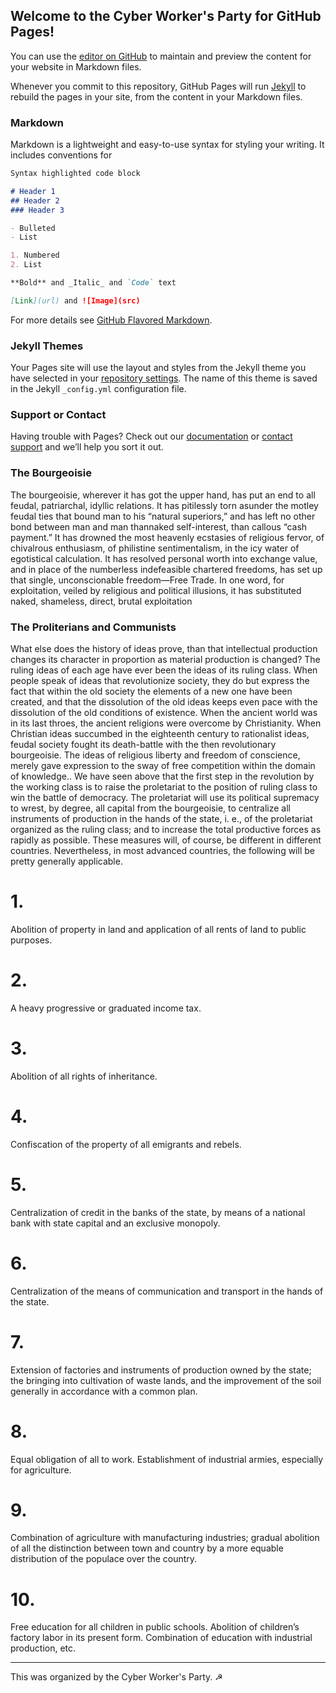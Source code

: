 ## Welcome to the Cyber Worker's Party for GitHub Pages!

You can use the [editor on GitHub](https://github.com/LuisG7416/username.github.io/edit/master/index.md) to maintain and preview the content for your website in Markdown files.

Whenever you commit to this repository, GitHub Pages will run [Jekyll](https://jekyllrb.com/) to rebuild the pages in your site, from the content in your Markdown files.

### Markdown

Markdown is a lightweight and easy-to-use syntax for styling your writing. It includes conventions for

```markdown
Syntax highlighted code block

# Header 1
## Header 2
### Header 3

- Bulleted
- List

1. Numbered
2. List

**Bold** and _Italic_ and `Code` text

[Link](url) and ![Image](src)
```

For more details see [GitHub Flavored Markdown](https://guides.github.com/features/mastering-markdown/).

### Jekyll Themes

Your Pages site will use the layout and styles from the Jekyll theme you have selected in your [repository settings](https://github.com/LuisG7416/username.github.io/settings). The name of this theme is saved in the Jekyll `_config.yml` configuration file.

### Support or Contact

Having trouble with Pages? Check out our [documentation](https://help.github.com/categories/github-pages-basics/) or [contact support](https://github.com/contact) and we’ll help you sort it out.

### The Bourgeoisie

The bourgeoisie, wherever it has got the upper hand, has put an end to all feudal, patriarchal, idyllic relations. It has pitilessly torn asunder the motley feudal ties that bound man to his “natural superiors,” and has left no other bond between man and man thannaked self-interest, than callous “cash payment.” It has drowned the most heavenly ecstasies of religious fervor, of chivalrous enthusiasm, of philistine sentimentalism, in the icy water of egotistical calculation. It has resolved personal worth into exchange value, and in place of the numberless indefeasible chartered freedoms, has set up that single, unconscionable freedom—Free Trade. In one word, for exploitation, veiled by religious and political illusions, it has substituted naked, shameless, direct, brutal exploitation

### The Proliterians and Communists

What else does the history of ideas prove, than that intellectual production changes its character in proportion as material production is changed? The ruling ideas of each age have ever been the ideas of its ruling class.  When people speak of ideas that revolutionize society, they do but express the fact that within the old society the elements of a new one have been created, and that the dissolution of the old ideas keeps even pace with the dissolution of the old conditions of existence.  When the ancient world was in its last throes, the ancient religions were overcome by Christianity. When Christian ideas succumbed in the eighteenth century to rationalist ideas, feudal society fought its death-battle with the then revolutionary bourgeoisie. The ideas of religious liberty and freedom of conscience, merely gave expression to the sway of free competition within the domain of knowledge..  We have seen above that the first step in the revolution by the working class is to raise the proletariat to the position of ruling class to win the battle of democracy.  The proletariat will use its political supremacy to wrest, by degree, all capital from the bourgeoisie, to centralize all instruments of production in the hands of the state, i. e., of the proletariat organized as the ruling class; and to increase the total productive forces as rapidly as possible.  These measures will, of course, be different in different countries.  Nevertheless, in most advanced countries, the following will be pretty generally applicable.  
# 1. 
Abolition of property in land and application of all rents of land to public purposes.  
# 2.  
A heavy progressive or graduated income tax.  
# 3.  
Abolition of all rights of inheritance.  
# 4.  
Confiscation of the property of all emigrants and rebels.  
# 5.  
Centralization of credit in the banks of the state, by means of a national bank with state capital and an exclusive monopoly.  
# 6.  
Centralization of the means of communication and transport in the hands of the state.  
# 7.  
Extension of factories and instruments of production owned by the state; the bringing into cultivation of waste lands, and the improvement of the soil generally in accordance with a common plan.  
# 8.  
Equal obligation of all to work. Establishment of industrial armies, especially for agriculture.  
# 9.  
Combination of agriculture with manufacturing industries; gradual abolition of all the distinction between town and country by a more equable distribution of the populace over the country.  
# 10. 
Free education for all children in public schools. Abolition of children’s factory labor in its present form. Combination of education with industrial production, etc.  
_____________________________________________________________________________________________

This was organized by the Cyber Worker's Party. ☭ 
